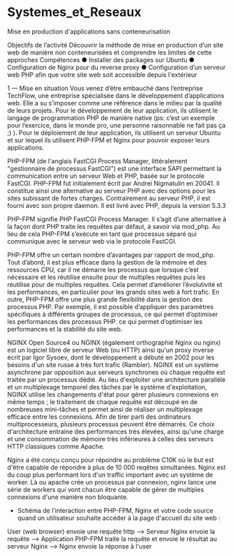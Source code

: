 # Systemes_et_Reseaux

Mise en production d'applications sans conteneurisation

Objectifs de l’activité
Découvrir la méthode de mise en production d’un site web de manière non
conteneurisées et comprendre les limites de cette approches
Compétences
● Installer des packages sur Ubuntu
● Configuration de Nginx pour du reverse proxy
● Configuration d’un serveur web PHP afin que votre site web soit accessible
depuis l'extérieur


1 — Mise en situation
Vous venez d’être embauché dans l’entreprise TechFlow, une entreprise spécialisée
dans le développement d’applications web. Elle a su s’imposer comme une référence
dans le milieu par la qualité de leurs projets. Pour le développement de leur application,
ils utilisent le langage de programmation PHP de manière native (ps: c’est un exemple
pour l’exercice, dans le monde pro, une personne raisonnable ne fait pas ça ;) ).
Pour le déploiement de leur application, ils utilisent un serveur Ubuntu et sur lequel ils
utilisent PHP-FPM et Nginx pour pouvoir exposer leurs applications.


PHP-FPM (de l'anglais FastCGI Process Manager, littéralement "gestionnaire de processus FastCGI") est une interface SAPI permettant la communication entre un serveur Web et PHP, basée sur le protocole FastCGI.
PHP-FPM fut initialement écrit par Andrei Nigmatulin en 20041. Il constitue ainsi une alternative au serveur PHP avec des options pour les sites subissant de fortes charges. Contrairement au serveur PHP, il est fourni avec son propre daemon.
Il est livré avec PHP, depuis la version 5.3.3

PHP-FPM signifie PHP FastCGI Process Manager. Il s’agit d’une alternative à la façon dont PHP traite les requêtes par défaut, à savoir via mod_php. Au lieu de cela PHP-FPM s’exécute en tant que processus séparé qui communique avec le serveur web via le protocole FastCGI.

PHP-FPM offre un certain nombre d’avantages par rapport de mod_php. Tout d’abord, il est plus efficace dans la gestion de la mémoire et des ressources CPU, car il ne démarre les processus que lorsque c’est nécessaire et les réutilise ensuite pour de multiples requêtes puis les réutilise pour de multiples requêtes. Cela permet d’améliorer l’évolutivité et les performances, en particulier pour les grands sites web à fort trafic.
En outre, PHP-FPM offre une plus grande flexibilité dans la gestion des processus PHP. Par exemple, il est possible d’appliquer des paramètres spécifiques à différents groupes de processus, ce qui permet d’optimiser les performances des processus PHP. ce qui permet d’optimiser les performances et la stabilité du site web.



NGINX Open Source4 ou NGINX (également orthographié Nginx ou nginx) est un logiciel libre de serveur Web (ou HTTP) ainsi qu'un proxy inverse écrit par Igor Sysoev, dont le développement a débuté en 2002 pour les besoins d'un site russe à très fort trafic (Rambler).
NGINX est un système asynchrone par opposition aux serveurs synchrones où chaque requête est traitée par un processus dédié. Au lieu d'exploiter une architecture parallèle et un multiplexage temporel des tâches par le système d'exploitation, NGINX utilise les changements d'état pour gérer plusieurs connexions en même temps ; le traitement de chaque requête est découpé en de nombreuses mini-tâches et permet ainsi de réaliser un multiplexage efficace entre les connexions. Afin de tirer parti des ordinateurs multiprocesseurs, plusieurs processus peuvent être démarrés. Ce choix d'architecture entraine des performances très élevées, ainsi qu'une charge et une consommation de mémoire très inférieures à celles des serveurs HTTP classiques comme Apache. 

Nginx a été conçu conçu pour répondre au problème C10K où le but est d'être capable de répondre à plus de 10 000 reqêtes simultanées. Nginx est du coup plus performant lors d'un traffic important avec un système de worker. Là ou apache crée un processus par connexion, nginx lance une série de workers qui vont chacun être capable de gérer de multiples connexions d'une manière non bloquante.


* Schéma de l’interaction entre PHP-FPM, Nginx et votre code source quand un utilisateur souhaite accéder à la page d'accueil du site web :

User (web browser) envoie une requête http --> Serveur Nginx envoie la requête --> Application PHP-FPM traite la requête et envoie le résultat au serveur Nginx --> Nginx envoie la réponse à l'user










